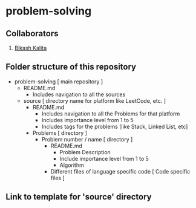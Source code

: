 # problem-solving

## Collaborators
1. [Bikash Kalita](https://www.github.com/bikash-kalita-code)

## Folder structure of this repository
- problem-solving [ main repository ]
  - README.md
    - Includes navigation to all the sources
  - source [ directory name for platform like LeetCode, etc. ]
    - README.md
      - Includes navigation to all the Problems for that platform
      - Includes importance level from 1 to 5
      - Includes tags for the problems [like Stack, Linked List, etc]
    - Problems [ directory ]
      - Problem number / name [ directory ]
        - README.md
          - Problem Description
          - Include importance level from 1 to 5 
          - Algorithm
        - Different files of language specific code [ Code specific files ]

## Link to template for 'source' directory
